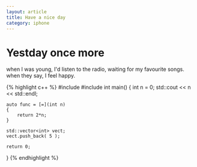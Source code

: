 ```yaml
---
layout: article
title: Have a nice day
category: iphone
---
```

# Yestday once more
when I was young, I'd listen to the radio, waiting for my favourite songs.
when they say, I feel happy.

{% highlight c++ %}
#include <iostream>
#include <vector>
int main()
{
    int n = 0;
    std::cout << n << std::endl;

    auto func = [=](int n)
    {
        return 2*n;
    }

    std::vector<int> vect;
    vect.push_back( 5 );

    return 0;
}
{% endhighlight %}

